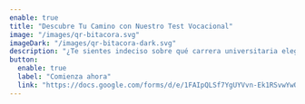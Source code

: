 ```yaml
---
enable: true
title: "Descubre Tu Camino con Nuestro Test Vocacional"
image: "/images/qr-bitacora.svg"
imageDark: "/images/qr-bitacora-dark.svg"
description: "¿Te sientes indeciso sobre qué carrera universitaria elegir? ¿Quieres tener una idea más clara de tus intereses y habilidades? ¡Estás en el lugar correcto!"
button:
  enable: true
  label: "Comienza ahora"
  link: "https://docs.google.com/forms/d/e/1FAIpQLSf7YgUYVvn-Ek1RSvwYwOK1epf9tCapOQTzsvPyW5dDkIrGbw/viewform"
---
```

